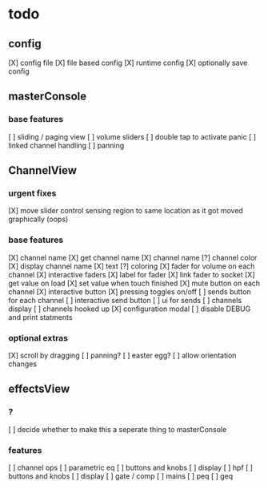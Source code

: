 # todo

## config
[X] config file
    [X] file based config
    [X] runtime config
    [X] optionally save config

## masterConsole

### base features
[ ] sliding / paging view
[ ] volume sliders
[ ] double tap to activate panic
[ ] linked channel handling
    [ ] panning





## ChannelView

### urgent fixes
[X] move slider control sensing region to same location as it got moved graphically (oops)

### base features
[X] channel name
    [X] get channel name
        [X] channel name
        [?] channel color
    [X] display channel name
        [X] text
        [?] coloring
[X] fader for volume on each channel
    [X] interactive faders
    [X] label for fader
    [X] link fader to socket
        [X] get value on load
        [X] set value when touch finished
[X] mute button on each channel
    [X] interactive button
    [X] pressing toggles on/off
[ ] sends button for each channel
    [ ] interactive send button
    [ ] ui for sends
        [ ] channels display
        [ ] channels hooked up
[X] configuration modal
[ ] disable DEBUG and print statments

### optional extras
[X] scroll by dragging
[ ] panning?
[ ] easter egg?
[ ] allow orientation changes





## effectsView

### ?
[ ] decide whether to make this a seperate thing to masterConsole

### features
[ ] channel ops
    [ ] parametric eq
        [ ] buttons and knobs
        [ ] display
    [ ] hpf
        [ ] buttons and knobs
        [ ] display
    [ ] gate / comp
[ ] mains
    [ ] peq
    [ ] geq
    


